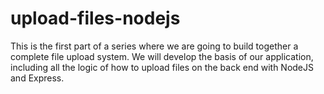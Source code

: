 # upload-files-nodejs
This is the first part of a series where we are going to build together a complete file upload system. We will develop the basis of our application, including all the logic of how to upload files on the back end with NodeJS and Express.
